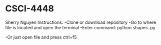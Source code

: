 # CSCI-4448

Sherry Nguyen
Instructions:
  -Clone or download repository
  -Go to where file is located and open the terminal
  -Enter command: python shapes..py
  
  -Or just open file and press ctrl+f5
